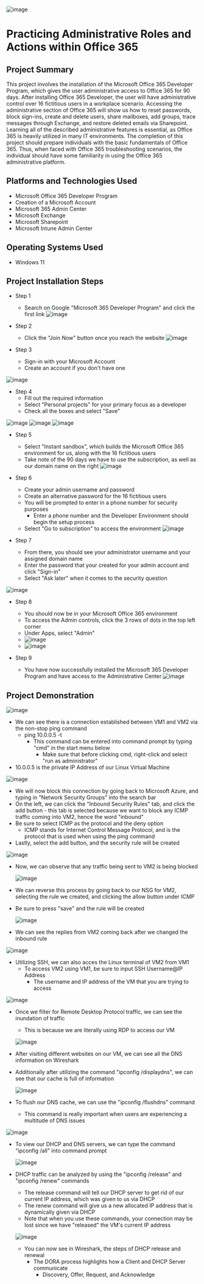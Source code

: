 

![image](https://github.com/chriskhawaja/office365/assets/153021794/90655e7d-c11a-4df6-beae-c2ac8404423a)






<h1>Practicing Administrative Roles and Actions within Office 365</h1>

<h2>Project Summary</h2>
This project involves the installation of the Microsoft Office 365 Developer Program, which gives the user administrative access to Office 365 for 90 days. After installing Office 365 Developer, the user will have administrative control over 16 fictitious users in a workplace scenario. Accessing the administrative section of Office 365 will show us how to reset passwords, block sign-ins, create and delete users, share mailboxes, add groups, trace messages through Exchange, and restore deleted emails via Sharepoint. Learning all of the described administrative features is essential, as Office 365 is heavily utilized in many IT environments. The completion of this project should prepare individuals with the basic fundamentals of Office 365. Thus, when faced with Office 365 troubleshooting scenarios, the individual should have some familiarity in using the Office 365 administrative platform.
<h2>Platforms and Technologies Used</h2>

- Microsoft Office 365 Developer Program
- Creation of a Microsoft Account
- Microsoft 365 Admin Center
- Microsoft Exchange
- Microsoft Sharepoint
- Microsoft Intune Admin Center
<h2>Operating Systems Used </h2>

- Windows 11

<h2>Project Installation Steps</h2>

- Step 1
  - Search on Google "Microsoft 365 Developer Program" and click the first link
![image](https://github.com/chriskhawaja/office365/assets/153021794/090fc3b6-5b13-43cf-bdad-a3d4955cab51)


- Step 2  
  - Click the "Join Now" button once you reach the website
 ![image](https://github.com/chriskhawaja/office365/assets/153021794/43b7c9de-01ea-4fb3-8fcf-aa42e3ff3355)


- Step 3
  - Sign-in with your Microsoft Account
  - Create an account if you don't have one
    
![image](https://github.com/chriskhawaja/office365/assets/153021794/7b500a22-230d-4755-9be3-000d1333a807)




- Step 4
  - Fill out the required information
  - Select "Personal projects" for your primary focus as a developer
  - Check all the boxes and select "Save"

![image](https://github.com/chriskhawaja/office365/assets/153021794/99852d11-b8ab-4bb9-b7a4-10268acc6f18)
![image](https://github.com/chriskhawaja/office365/assets/153021794/d1088c97-fcf9-47c7-9d9e-331f72506c49)
![image](https://github.com/chriskhawaja/office365/assets/153021794/13361555-31d8-49a7-89b0-5158603fe023)



- Step 5
  - Select "Instant sandbox", which builds the Microsoft Office 365 environment for us, along with the 16 fictitious users
  - Take note of the 90 days we have to use the subscription, as well as our domain name on the right
   ![image](https://github.com/chriskhawaja/office365/assets/153021794/1016d1b6-42d6-490f-bc5b-0d6322914a78)


- Step 6
  - Create your admin username and password
  - Create an alternative password for the 16 fictitious users
  - You will be prompted to enter in a phone number for security purposes
    - Enter a phone number and the Developer Environment should begin the setup process
  - Select "Go to subscription" to access the environment 
  ![image](https://github.com/chriskhawaja/office365/assets/153021794/734639b2-3015-4912-bb31-c1736ef4664f)

   

- Step 7
  - From there, you should see your administrator username and your assigned domain name
  - Enter the password that your created for your admin account and click "Sign-in"
  - Select "Ask later" when it comes to the security question
    
![image](https://github.com/chriskhawaja/office365/assets/153021794/08511636-24e8-4652-9d9c-bf03b6656416)


- Step 8
  - You should now be in your Microsoft Office 365 environment
  - To access the Admin controls, click the 3 rows of dots in the top left corner
  - Under Apps, select "Admin"
  - ![image](https://github.com/chriskhawaja/office365/assets/153021794/2fff29cd-327a-4ce1-8bff-3360eb0e644a)
  - ![image](https://github.com/chriskhawaja/office365/assets/153021794/34a3d601-a8c5-497e-b67a-98c3bc4c3117)
 
- Step 9
  - You have now successfully installed the Microsoft 365 Developer Program and have access to the Administrative Center
  ![image](https://github.com/chriskhawaja/office365/assets/153021794/4b7944ff-388a-420e-8d5e-231393706cc5)


<h2>Project Demonstration</h2>

<p>

![image](https://github.com/chriskhawaja/azure-network-protocols/assets/153021794/0671b969-85bd-41ab-bcf3-0f04519b67ac)
  - We can see there is a connection established between VM1 and VM2 via the non-stop ping command
    - ping 10.0.0.5 -t
      - This command can be entered into command prompt by typing "cmd" in the start menu below
        - Make sure that before clicking cmd, right-click and select "run as administrator"
- 10.0.0.5 is the private IP Address of our Linux Virtual Machine

![image](https://github.com/chriskhawaja/azure-network-protocols/assets/153021794/aecc41e7-943b-488c-91b5-9365e1bfb142)
- We will now block this connection by going back to Microsoft Azure, and typing in "Network Security Groups" into the search bar
- On the left, we can click the "Inbound Security Rules" tab, and click the add button - this tab is selected because we want to block any ICMP traffic coming into VM2, hence the word "inbound"
- Be sure to select ICMP as the protocol and the deny option
  - ICMP stands for Internet Control Message Protocol, and is the protocol that is used when using the ping command
- Lastly, select the add button, and the security rule will be created

![image](https://github.com/chriskhawaja/azure-network-protocols/assets/153021794/ca61784b-48d5-4c3d-86fc-db57538c90a9)
- Now, we can observe that any traffic being sent to VM2 is being blocked

  ![image](https://github.com/chriskhawaja/azure-network-protocols/assets/153021794/25ae8002-6238-4782-bf84-f59863d0d4a3)
- We can reverse this process by going back to our NSG for VM2, selecting the rule we created, and clicking the allow button under ICMP
- Be sure to press "save" and the rule will be created

  ![image](https://github.com/chriskhawaja/azure-network-protocols/assets/153021794/7d98f982-45f0-4928-8eb8-1af9450b4d3b)
- We can see the replies from VM2 coming back after we changed the inbound rule 

![image](https://github.com/chriskhawaja/azure-network-protocols/assets/153021794/dcaf8831-58c9-4eee-8774-a0f187424535)
- Utilizing SSH, we can also acces the Linux terminal of VM2 from VM1
  - To access VM2 using VM1, be sure to input SSH Username@IP Address
    - The username and IP address of the VM that you are trying to access
   
![image](https://github.com/chriskhawaja/azure-network-protocols/assets/153021794/dcec2035-05ec-472a-8a8f-12645b2a06fc)
- Once we filter for Remote Desktop Protocol traffic, we can see the inundation of traffic
  - This is because we are literally using RDP to access our VM
 
  ![image](https://github.com/chriskhawaja/azure-network-protocols/assets/153021794/20ff0139-ebf7-4af2-b4e8-7e5ab8ac5f94)
- After visiting different websites on our VM, we can see all the DNS information on Wireshark
- Additionally after utilizing the command "ipconfig /displaydns", we can see that our cache is full of information

  ![image](https://github.com/chriskhawaja/azure-network-protocols/assets/153021794/4f6a5650-6f0a-46c3-ba8b-602a661b59c9)
- To flush our DNS cache, we can use the "ipconfig /flushdns" command
  - This command is really important when users are experiencing a multitude of DNS issues
 
![image](https://github.com/chriskhawaja/azure-network-protocols/assets/153021794/67e1cf2c-17f3-4859-8201-12f1d177169b)
- To view our DHCP and DNS servers, we can type the command "ipconfig /all" into command prompt

  ![image](https://github.com/chriskhawaja/azure-network-protocols/assets/153021794/e20a6d00-e5f7-4516-9a66-daf11afcfbaf)
- DHCP traffic can be analyzed by using the "ipconfig /release" and "ipconfig /renew" commands
  - The release command will tell our DHCP server to get rid of our current IP address, which was given to us via DHCP
  - The renew command will give us a new allocated IP address that is dynamically given via DHCP
  - Note that when you use these commands, your connection may be lost since we have "released" the VM's current IP address
 
  ![image](https://github.com/chriskhawaja/azure-network-protocols/assets/153021794/cad81990-28a6-4ddd-aea6-5eee091ed677)
  - You can now see in Wireshark, the steps of DHCP release and renewal
    - The DORA process highlights how a Client and DHCP Server communicate
      - Discovery, Offer, Request, and Acknowledge 
      

